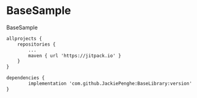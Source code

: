 # BaseSample
BaseSample

```xml
allprojects {
	repositories {
		...
		maven { url 'https://jitpack.io' }
	}
}
```

```xml
dependencies {
        implementation 'com.github.JackiePenghe:BaseLibrary:version'
}
```
